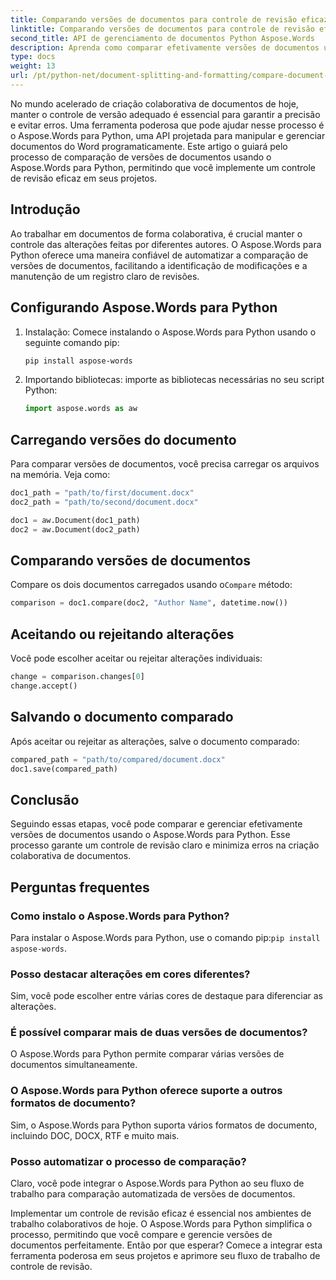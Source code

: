 ```yaml
---
title: Comparando versões de documentos para controle de revisão eficaz
linktitle: Comparando versões de documentos para controle de revisão eficaz
second_title: API de gerenciamento de documentos Python Aspose.Words
description: Aprenda como comparar efetivamente versões de documentos usando Aspose.Words para Python. Guia passo a passo com código-fonte para controle de revisão. Melhore a colaboração e evite erros.
type: docs
weight: 13
url: /pt/python-net/document-splitting-and-formatting/compare-document-versions/
---
```

No mundo acelerado de criação colaborativa de documentos de hoje, manter o controle de versão adequado é essencial para garantir a precisão e evitar erros. Uma ferramenta poderosa que pode ajudar nesse processo é o Aspose.Words para Python, uma API projetada para manipular e gerenciar documentos do Word programaticamente. Este artigo o guiará pelo processo de comparação de versões de documentos usando o Aspose.Words para Python, permitindo que você implemente um controle de revisão eficaz em seus projetos.

## Introdução

Ao trabalhar em documentos de forma colaborativa, é crucial manter o controle das alterações feitas por diferentes autores. O Aspose.Words para Python oferece uma maneira confiável de automatizar a comparação de versões de documentos, facilitando a identificação de modificações e a manutenção de um registro claro de revisões.

## Configurando Aspose.Words para Python

1. Instalação: Comece instalando o Aspose.Words para Python usando o seguinte comando pip:
   
    ```bash
    pip install aspose-words
    ```

2. Importando bibliotecas: importe as bibliotecas necessárias no seu script Python:
   
    ```python
    import aspose.words as aw
    ```

## Carregando versões do documento

Para comparar versões de documentos, você precisa carregar os arquivos na memória. Veja como:

```python
doc1_path = "path/to/first/document.docx"
doc2_path = "path/to/second/document.docx"

doc1 = aw.Document(doc1_path)
doc2 = aw.Document(doc2_path)
```

## Comparando versões de documentos

 Compare os dois documentos carregados usando o`Compare` método:

```python
comparison = doc1.compare(doc2, "Author Name", datetime.now())
```

## Aceitando ou rejeitando alterações

Você pode escolher aceitar ou rejeitar alterações individuais:

```python
change = comparison.changes[0]
change.accept()
```

## Salvando o documento comparado

Após aceitar ou rejeitar as alterações, salve o documento comparado:

```python
compared_path = "path/to/compared/document.docx"
doc1.save(compared_path)
```

## Conclusão

Seguindo essas etapas, você pode comparar e gerenciar efetivamente versões de documentos usando o Aspose.Words para Python. Esse processo garante um controle de revisão claro e minimiza erros na criação colaborativa de documentos.

## Perguntas frequentes

### Como instalo o Aspose.Words para Python?
 Para instalar o Aspose.Words para Python, use o comando pip:`pip install aspose-words`.

### Posso destacar alterações em cores diferentes?
Sim, você pode escolher entre várias cores de destaque para diferenciar as alterações.

### É possível comparar mais de duas versões de documentos?
O Aspose.Words para Python permite comparar várias versões de documentos simultaneamente.

### O Aspose.Words para Python oferece suporte a outros formatos de documento?
Sim, o Aspose.Words para Python suporta vários formatos de documento, incluindo DOC, DOCX, RTF e muito mais.

### Posso automatizar o processo de comparação?
Claro, você pode integrar o Aspose.Words para Python ao seu fluxo de trabalho para comparação automatizada de versões de documentos.

Implementar um controle de revisão eficaz é essencial nos ambientes de trabalho colaborativos de hoje. O Aspose.Words para Python simplifica o processo, permitindo que você compare e gerencie versões de documentos perfeitamente. Então por que esperar? Comece a integrar esta ferramenta poderosa em seus projetos e aprimore seu fluxo de trabalho de controle de revisão.